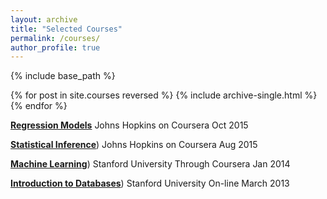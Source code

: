 ```yaml
---
layout: archive
title: "Selected Courses"
permalink: /courses/
author_profile: true
---
```


{% include base_path %}

{% for post in site.courses reversed %}
  {% include archive-single.html %}
{% endfor %}


[**Regression Models**](https://www.coursera.org/account/accomplishments/certificate/678GCXVGHW)
Johns Hopkins on Coursera Oct 2015

[**Statistical Inference**](https://www.coursera.org/account/accomplishments/certificate/4MAV4C4QVK))
Johns Hopkins on Coursera Aug 2015

[**Machine Learning**](https://github.com/danzhoushu/danzhoushu.github.io/blob/master/files/Coursera%20ml%202014.pdf))
Stanford University Through Coursera Jan 2014

[**Introduction to Databases**](https://github.com/danzhoushu/danzhoushu.github.io/blob/master/files/dshu178-98279-db--Winter2013-accomplishment.pdf))
Stanford University On-line March 2013
